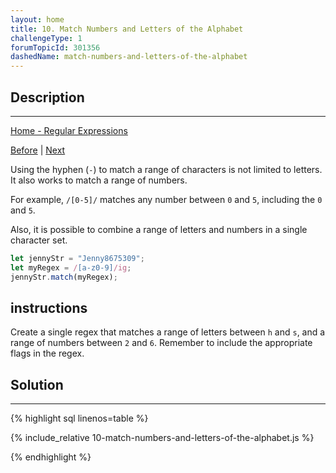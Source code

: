 ```yaml
---
layout: home
title: 10. Match Numbers and Letters of the Alphabet
challengeType: 1
forumTopicId: 301356
dashedName: match-numbers-and-letters-of-the-alphabet
---
```


<div class="row">
<div class="columnStmt" markdown="1">

## Description
------

[Home - Regular Expressions](../regular-expressions/README.md)

[Before](./09-match-letters-of-the-alphabet.md)  | [Next](./11-match-single-characters-not-specified.md) 

Using the hyphen (`-`) to match a range of characters is not limited to letters. It also works to match a range of numbers.

For example, `/[0-5]/` matches any number between `0` and `5`, including the `0` and `5`.

Also, it is possible to combine a range of letters and numbers in a single character set.

```js
let jennyStr = "Jenny8675309";
let myRegex = /[a-z0-9]/ig;
jennyStr.match(myRegex);
```

##  instructions 

Create a single regex that matches a range of letters between `h` and `s`, and a range of numbers between `2` and `6`. Remember to include the appropriate flags in the regex.

</div>
<div class="columnSol" markdown="1">

## Solution
------

{% highlight sql linenos=table %}

{% include_relative 10-match-numbers-and-letters-of-the-alphabet.js %}

{% endhighlight %}

</div>
</div>